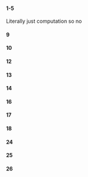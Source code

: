 #### 1-5
Literally just computation so no

#### 9 
#### 10
#### 12
#### 13
#### 14
#### 16
#### 17
#### 18
#### 24
#### 25
#### 26